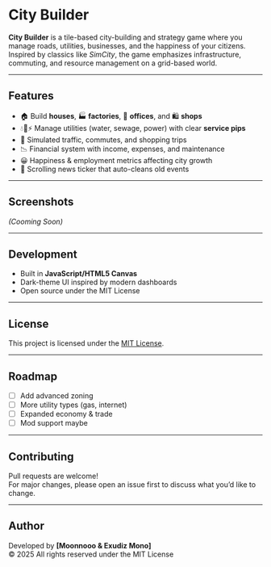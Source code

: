 # City Builder

**City Builder** is a tile-based city-building and strategy game where you manage roads, utilities, businesses, and the happiness of your citizens.  
Inspired by classics like *SimCity*, the game emphasizes infrastructure, commuting, and resource management on a grid-based world.

---

## Features
- 🏠 Build **houses**, 🏭 **factories**, 🏢 **offices**, and 🛍️ **shops**
- 💧🚽⚡ Manage utilities (water, sewage, power) with clear **service pips**
- 🚦 Simulated traffic, commutes, and shopping trips
- 📉 Financial system with income, expenses, and maintenance
- 😀 Happiness & employment metrics affecting city growth
- 📰 Scrolling news ticker that auto-cleans old events

---

## Screenshots
*(Cooming Soon)*

---

## Development
- Built in **JavaScript/HTML5 Canvas**
- Dark-theme UI inspired by modern dashboards
- Open source under the MIT License

---

## License
This project is licensed under the [MIT License](LICENSE).

---

## Roadmap
- [ ] Add advanced zoning
- [ ] More utility types (gas, internet)
- [ ] Expanded economy & trade
- [ ] Mod support maybe

---

## Contributing
Pull requests are welcome!  
For major changes, please open an issue first to discuss what you’d like to change.

---

## Author
Developed by **[Moonnooo & Exudiz Mono]**  
© 2025 All rights reserved under the MIT License
